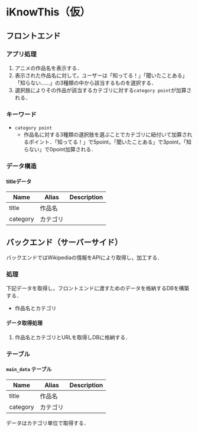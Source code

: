 # iKnowThis（仮）

## フロントエンド

### アプリ処理

1. アニメの作品名を表示する．
2. 表示された作品名に対して，ユーザーは「知ってる！」「聞いたことある」「知らない……」の3種類の中から該当するものを選択する．
3. 選択肢によりその作品が該当するカテゴリに対する`category point`が加算される．

### キーワード

- `category point`
  - 作品名に対する3種類の選択肢を選ぶことでカテゴリに紐付いて加算されるポイント．「知ってる！」で5point，「聞いたことある」で3point，「知らない」で0point加算される．

### データ構造

#### titleデータ

| Name | Alias | Description |
|---|---|---|
| title | 作品名 |  |
| category | カテゴリ |  |

## バックエンド（サーバーサイド）

バックエンドではWikipediaの情報をAPIにより取得し，加工する．

### 処理

下記データを取得し，フロントエンドに渡すためのデータを格納するDBを構築する．

- 作品名とカテゴリ

#### データ取得処理

1. 作品名とカテゴリとURLを取得しDBに格納する．

### テーブル

#### `main_data` テーブル

| Name | Alias | Description |
|---|---|---|
| title | 作品名 |  |
| category | カテゴリ |  |

データはカテゴリ単位で取得する．
